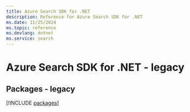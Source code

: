 ```yaml
---
title: Azure Search SDK for .NET
description: Reference for Azure Search SDK for .NET
ms.date: 11/25/2024
ms.topic: reference
ms.devlang: dotnet
ms.service: search
---
```

# Azure Search SDK for .NET - legacy
## Packages - legacy
[!INCLUDE [packages](search-index.md)]